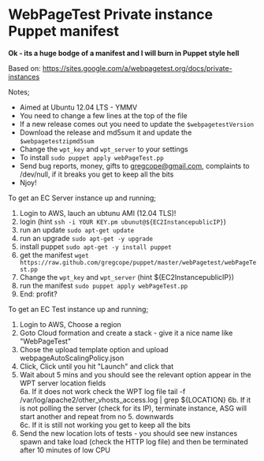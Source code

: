 # WebPageTest Private instance Puppet manifest #

__Ok - its a huge bodge of a manifest and I will burn in Puppet style hell__

Based on: https://sites.google.com/a/webpagetest.org/docs/private-instances

Notes;
* Aimed at Ubuntu 12.04 LTS - YMMV
* You need to change a few lines at the top of the file
* If a new release comes out you need to update the `$webpagetestVersion`
* Download the release and md5sum it and update the `$webpagetestzipmd5sum`
* Change the `wpt_key` and `wpt_server` to your settings
* To install `sudo puppet apply webPageTest.pp`
* Send bug reports, money, gifts to <gregcope@gmail.com>, complaints to /dev/null, if it breaks you get to keep all the bits
* Njoy!

To get an EC Server instance up and running;  
1. Login to AWS, lauch an ubtunu AMI (12.04 TLS)!  
2. login (hint `ssh -i YOUR KEY.pm ubunut@${EC2InstancepublicIP}`)  
3. run an update `sudo apt-get update`  
4. run an upgrade `sudo apt-get -y upgrade`  
5. install puppet  `sudo apt-get -y install puppet`  
6. get the manifest `wget https://raw.github.com/gregcope/puppet/master/webPagetest/webPageTest.pp`  
7. Change the `wpt_key` and `wpt_server` (hint ${EC2InstancepublicIP})  
8. run the manifest `sudo puppet apply webPageTest.pp`  
9. End:  profit?  

To get an EC Test instance up and running;  
1. Login to AWS, Choose a region  
2. Goto Cloud formation and create a stack - give it a nice name like "WebPageTest"  
3. Chose the upload template option and upload webpageAutoScalingPolicy.json  
4. Click, Click until you hit "Launch" and click that  
5. Wait about 5 mins and you should see the relevant option appear in the WPT server location fields  
6a. If it does not work check the WPT log file tail -f /var/log/apache2/other_vhosts_access.log | grep ${LOCATION}
6b. If it is not polling the server (check for its IP), terminate instance, ASG will start another and repeat from no 5. downwards  
6c. If it is still not working you get to keep all the bits  
7. Send the new location lots of tests - you should see new instances spawn and take load (check the HTTP log file) and then be terminated after 10 minutes of low CPU  
